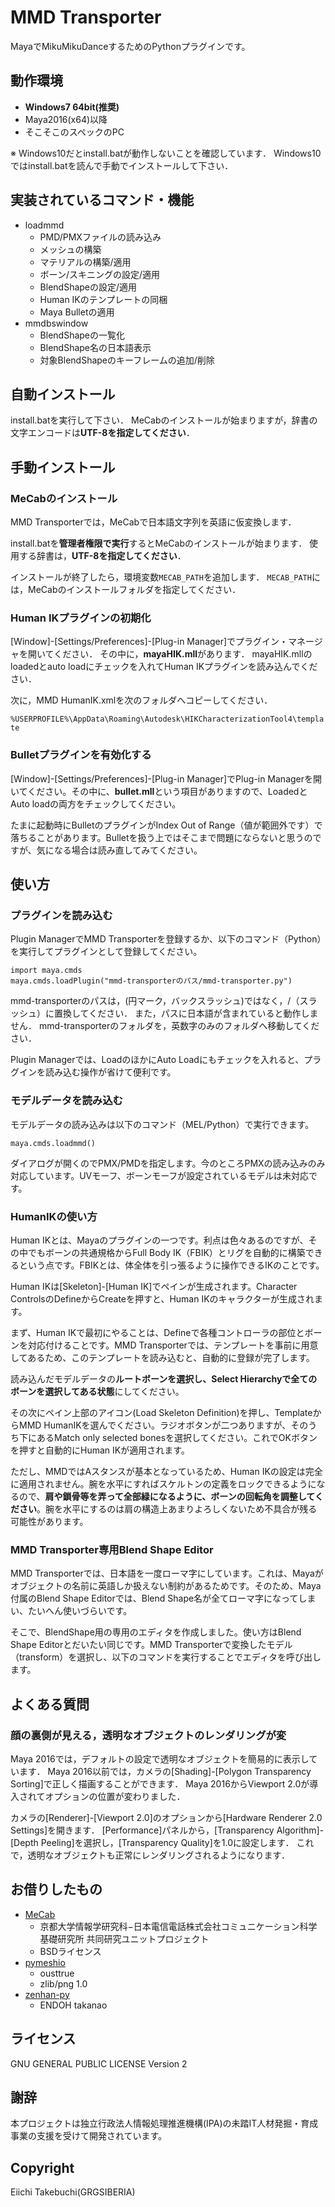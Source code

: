 MMD Transporter
=======================
MayaでMikuMikuDanceするためのPythonプラグインです。


## 動作環境

* **Windows7 64bit(推奨)**
* Maya2016(x64)以降
* そこそこのスペックのPC

※
Windows10だとinstall.batが動作しないことを確認しています．
Windows10ではinstall.batを読んで手動でインストールして下さい．

## 実装されているコマンド・機能

* loadmmd
  - PMD/PMXファイルの読み込み
  - メッシュの構築
  - マテリアルの構築/適用
  - ボーン/スキニングの設定/適用
  - BlendShapeの設定/適用
  - Human IKのテンプレートの同梱
  - Maya Bulletの適用
* mmdbswindow
  - BlendShapeの一覧化
  - BlendShape名の日本語表示
  - 対象BlendShapeのキーフレームの追加/削除

## 自動インストール
install.batを実行して下さい．
MeCabのインストールが始まりますが，辞書の文字エンコードは**UTF-8を指定してください**．

## 手動インストール

### MeCabのインストール
MMD Transporterでは，MeCabで日本語文字列を英語に仮変換します．

install.batを**管理者権限で実行**するとMeCabのインストールが始まります．
使用する辞書は，**UTF-8を指定してください**．

インストールが終了したら，環境変数```MECAB_PATH```を追加します．
```MECAB_PATH```には，MeCabのインストールフォルダを指定してください．

### Human IKプラグインの初期化
[Window]-[Settings/Preferences]-[Plug-in Manager]でプラグイン・マネージャを開いてください．
その中に，**mayaHIK.mll**があります．
mayaHIK.mllのloadedとauto loadにチェックを入れてHuman IKプラグインを読み込んでください．

次に，MMD HumanIK.xmlを次のフォルダへコピーしてください．

```%USERPROFILE%\AppData\Roaming\Autodesk\HIKCharacterizationTool4\template```


### Bulletプラグインを有効化する
[Window]-[Settings/Preferences]-[Plug-in Manager]でPlug-in Managerを開いてください。その中に、**bullet.mll**という項目がありますので、LoadedとAuto loadの両方をチェックしてください。

たまに起動時にBulletのプラグインがIndex Out of Range（値が範囲外です）で落ちることがあります。Bulletを扱う上ではそこまで問題にならないと思うのですが、気になる場合は読み直してみてください。



## 使い方

### プラグインを読み込む

Plugin ManagerでMMD Transporterを登録するか、以下のコマンド（Python）を実行してプラグインとして登録してください。

```
import maya.cmds
maya.cmds.loadPlugin("mmd-transporterのパス/mmd-transporter.py")
```

mmd-transporterのパスは，\(円マーク，バックスラッシュ)ではなく，/（スラッシュ）に置換してください．
また，パスに日本語が含まれていると動作しません．
mmd-transporterのフォルダを，英数字のみのフォルダへ移動してください．

Plugin Managerでは、LoadのほかにAuto Loadにもチェックを入れると、プラグインを読み込む操作が省けて便利です。



### モデルデータを読み込む

モデルデータの読み込みは以下のコマンド（MEL/Python）で実行できます。

```
maya.cmds.loadmmd()
```

ダイアログが開くのでPMX/PMDを指定します。今のところPMXの読み込みのみ対応しています。UVモーフ、ボーンモーフが設定されているモデルは未対応です。


### HumanIKの使い方
Human IKとは、Mayaのプラグインの一つです。利点は色々あるのですが、その中でもボーンの共通規格からFull Body IK（FBIK）とリグを自動的に構築できるという点です。FBIKとは、体全体を引っ張るように操作できるIKのことです。

Human IKは[Skeleton]-[Human IK]でペインが生成されます。Character ControlsのDefineからCreateを押すと、Human IKのキャラクターが生成されます。

まず、Human IKで最初にやることは、Defineで各種コントローラの部位とボーンを対応付けることです。MMD Transporterでは、テンプレートを事前に用意してあるため、このテンプレートを読み込むと、自動的に登録が完了します。

読み込んだモデルデータの**ルートボーンを選択し、Select Hierarchyで全てのボーンを選択してある状態**にしてください。

その次にペイン上部のアイコン(Load Skeleton Definition)を押し、TemplateからMMD HumanIKを選んでください。ラジオボタンが二つありますが、そのうち下にあるMatch only selected bonesを選択してください。これでOKボタンを押すと自動的にHuman IKが適用されます。

ただし、MMDではAスタンスが基本となっているため、Human IKの設定は完全に適用されません。腕を水平にすればスケルトンの定義をロックできるようになるので、**肩や鎖骨等を弄って全部緑になるように、ボーンの回転角を調整してください**。腕を水平にするのは肩の構造上あまりよろしくないため不具合が残る可能性があります。


### MMD Transporter専用Blend Shape Editor
MMD Transporterでは、日本語を一度ローマ字にしています。これは、Mayaがオブジェクトの名前に英語しか扱えない制約があるためです。そのため、Maya付属のBlend Shape Editorでは、Blend Shape名が全てローマ字になってしまい、たいへん使いづらいです。

そこで、BlendShape用の専用のエディタを作成しました。使い方はBlend Shape Editorとだいたい同じです。MMD Transporterで変換したモデル（transform）を選択し、以下のコマンドを実行することでエディタを呼び出します。




## よくある質問

### 顔の裏側が見える，透明なオブジェクトのレンダリングが変

Maya 2016では，デフォルトの設定で透明なオブジェクトを簡易的に表示しています．
Maya 2016以前では，カメラの[Shading]-[Polygon Transparency Sorting]で正しく描画することができます．
Maya 2016からViewport 2.0が導入されてオプションの位置が変わりました．

カメラの[Renderer]-[Viewport 2.0]のオプションから[Hardware Renderer 2.0 Settings]を開きます．
[Performance]パネルから，[Transparency Algorithm]-[Depth Peeling]を選択し，[Transparency Quality]を1.0に設定します．
これで，透明なオブジェクトも正常にレンダリングされるようになります．





## お借りしたもの

* [MeCab](http://taku910.github.io/mecab/)
  - 京都大学情報学研究科−日本電信電話株式会社コミュニケーション科学基礎研究所 共同研究ユニットプロジェクト
  - BSDライセンス
* [pymeshio](https://github.com/ousttrue/pymeshio)
  - ousttrue
  - zlib/png 1.0 
* [zenhan-py](https://github.com/MiCHiLU/zenhan-py)
  - ENDOH takanao

## ライセンス

GNU GENERAL PUBLIC LICENSE Version 2


## 謝辞

本プロジェクトは独立行政法人情報処理推進機構(IPA)の未踏IT人材発掘・育成事業の支援を受けて開発されています。


## Copyright

Eiichi Takebuchi(GRGSIBERIA)
